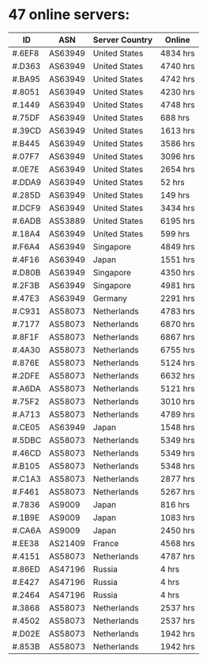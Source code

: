 # 47 online servers:

| ID | ASN | Server Country | Online |
| ------ | ------ | ------ | ------ |
| #.6EF8 | AS63949 | United States | 4834 hrs |
| #.D363 | AS63949 | United States | 4740 hrs |
| #.BA95 | AS63949 | United States | 4742 hrs |
| #.8051 | AS63949 | United States | 4230 hrs |
| #.1449 | AS63949 | United States | 4748 hrs |
| #.75DF | AS63949 | United States | 688 hrs |
| #.39CD | AS63949 | United States | 1613 hrs |
| #.B445 | AS63949 | United States | 3586 hrs |
| #.07F7 | AS63949 | United States | 3096 hrs |
| #.0E7E | AS63949 | United States | 2654 hrs |
| #.DDA9 | AS63949 | United States | 52 hrs |
| #.285D | AS63949 | United States | 149 hrs |
| #.DCF9 | AS63949 | United States | 3434 hrs |
| #.6ADB | AS53889 | United States | 6195 hrs |
| #.18A4 | AS63949 | United States | 599 hrs |
| #.F6A4 | AS63949 | Singapore | 4849 hrs |
| #.4F16 | AS63949 | Japan | 1551 hrs |
| #.D80B | AS63949 | Singapore | 4350 hrs |
| #.2F3B | AS63949 | Singapore | 4981 hrs |
| #.47E3 | AS63949 | Germany | 2291 hrs |
| #.C931 | AS58073 | Netherlands | 4783 hrs |
| #.7177 | AS58073 | Netherlands | 6870 hrs |
| #.8F1F | AS58073 | Netherlands | 6867 hrs |
| #.4A30 | AS58073 | Netherlands | 6755 hrs |
| #.876E | AS58073 | Netherlands | 5124 hrs |
| #.2DFE | AS58073 | Netherlands | 6632 hrs |
| #.A6DA | AS58073 | Netherlands | 5121 hrs |
| #.75F2 | AS58073 | Netherlands | 3010 hrs |
| #.A713 | AS58073 | Netherlands | 4789 hrs |
| #.CE05 | AS63949 | Japan | 1548 hrs |
| #.5DBC | AS58073 | Netherlands | 5349 hrs |
| #.46CD | AS58073 | Netherlands | 5349 hrs |
| #.B105 | AS58073 | Netherlands | 5348 hrs |
| #.C1A3 | AS58073 | Netherlands | 2877 hrs |
| #.F461 | AS58073 | Netherlands | 5267 hrs |
| #.7836 | AS9009 | Japan | 816 hrs |
| #.1B9E | AS9009 | Japan | 1083 hrs |
| #.CA6A | AS9009 | Japan | 2450 hrs |
| #.EE38 | AS21409 | France | 4568 hrs |
| #.4151 | AS58073 | Netherlands | 4787 hrs |
| #.86ED | AS47196 | Russia | 4 hrs |
| #.E427 | AS47196 | Russia | 4 hrs |
| #.2464 | AS47196 | Russia | 4 hrs |
| #.3868 | AS58073 | Netherlands | 2537 hrs |
| #.4502 | AS58073 | Netherlands | 2537 hrs |
| #.D02E | AS58073 | Netherlands | 1942 hrs |
| #.853B | AS58073 | Netherlands | 1942 hrs |

